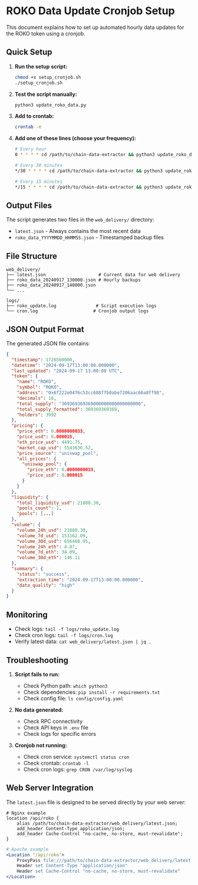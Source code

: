 # ROKO Data Update Cronjob Setup

This document explains how to set up automated hourly data updates for the ROKO token using a cronjob.

## Quick Setup

1. **Run the setup script:**
   ```bash
   chmod +x setup_cronjob.sh
   ./setup_cronjob.sh
   ```

2. **Test the script manually:**
   ```bash
   python3 update_roko_data.py
   ```

3. **Add to crontab:**
   ```bash
   crontab -e
   ```

4. **Add one of these lines (choose your frequency):**
   ```bash
   # Every hour
   0 * * * * cd /path/to/chain-data-extractor && python3 update_roko_data.py >> logs/cron.log 2>&1
   
   # Every 30 minutes
   */30 * * * * cd /path/to/chain-data-extractor && python3 update_roko_data.py >> logs/cron.log 2>&1
   
   # Every 15 minutes
   */15 * * * * cd /path/to/chain-data-extractor && python3 update_roko_data.py >> logs/cron.log 2>&1
   ```

## Output Files

The script generates two files in the `web_delivery/` directory:

- `latest.json` - Always contains the most recent data
- `roko_data_YYYYMMDD_HHMMSS.json` - Timestamped backup files

## File Structure

```
web_delivery/
├── latest.json                    # Current data for web delivery
├── roko_data_20240917_130000.json # Hourly backups
├── roko_data_20240917_140000.json
└── ...

logs/
├── roko_update.log               # Script execution logs
└── cron.log                     # Cronjob output logs
```

## JSON Output Format

The generated JSON file contains:

```json
{
  "timestamp": 1726560000,
  "datetime": "2024-09-17T13:00:00.000000",
  "last_updated": "2024-09-17 13:00:00 UTC",
  "token": {
    "name": "ROKO",
    "symbol": "ROKO",
    "address": "0x6f222e04f6c53cc688ffb0abe7206aac66a8ff98",
    "decimals": 18,
    "total_supply": "369369369369000000000000000000",
    "total_supply_formatted": 369369369369,
    "holders": 3992
  },
  "pricing": {
    "price_eth": 0.0000000033,
    "price_usd": 0.000015,
    "eth_price_usd": 4491.75,
    "market_cap_usd": 5543636.52,
    "price_source": "uniswap_pool",
    "all_prices": {
      "uniswap_pool": {
        "price_eth": 0.0000000033,
        "price_usd": 0.000015
      }
    }
  },
  "liquidity": {
    "total_liquidity_usd": 21880.30,
    "pools_count": 1,
    "pools": [...]
  },
  "volume": {
    "volume_24h_usd": 21880.30,
    "volume_7d_usd": 153162.09,
    "volume_30d_usd": 656408.95,
    "volume_24h_eth": 4.87,
    "volume_7d_eth": 34.09,
    "volume_30d_eth": 146.11
  },
  "summary": {
    "status": "success",
    "extraction_time": "2024-09-17T13:00:00.000000",
    "data_quality": "high"
  }
}
```

## Monitoring

- Check logs: `tail -f logs/roko_update.log`
- Check cron logs: `tail -f logs/cron.log`
- Verify latest data: `cat web_delivery/latest.json | jq .`

## Troubleshooting

1. **Script fails to run:**
   - Check Python path: `which python3`
   - Check dependencies: `pip install -r requirements.txt`
   - Check config file: `ls config/config.yaml`

2. **No data generated:**
   - Check RPC connectivity
   - Check API keys in `.env` file
   - Check logs for specific errors

3. **Cronjob not running:**
   - Check cron service: `systemctl status cron`
   - Check crontab: `crontab -l`
   - Check cron logs: `grep CRON /var/log/syslog`

## Web Server Integration

The `latest.json` file is designed to be served directly by your web server:

```nginx
# Nginx example
location /api/roko {
    alias /path/to/chain-data-extractor/web_delivery/latest.json;
    add_header Content-Type application/json;
    add_header Cache-Control "no-cache, no-store, must-revalidate";
}
```

```apache
# Apache example
<Location "/api/roko">
    ProxyPass file:///path/to/chain-data-extractor/web_delivery/latest.json
    Header set Content-Type "application/json"
    Header set Cache-Control "no-cache, no-store, must-revalidate"
</Location>
```

